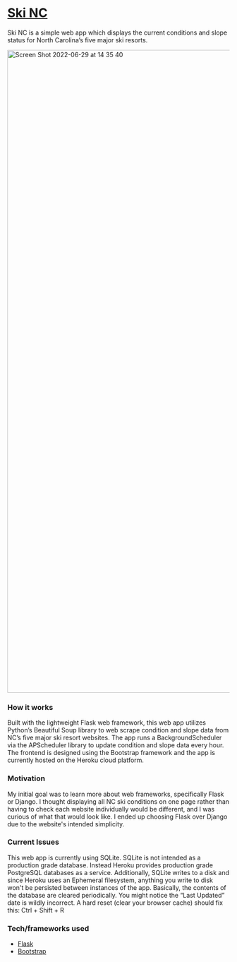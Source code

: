 # [Ski NC](https://skinc.herokuapp.com/)
Ski NC is a simple web app which displays the current conditions and slope status for North Carolina’s five major ski resorts.

<img width="1456" alt="Screen Shot 2022-06-29 at 14 35 40" src="https://user-images.githubusercontent.com/13583303/176534560-127e3a90-43f3-407b-9ab9-d4c1b9b68856.png">



### How it works

Built with the lightweight Flask web framework, this web app utilizes Python’s Beautiful Soup library to web scrape condition and slope data from NC’s five major ski resort websites. 
The app runs a BackgroundScheduler via the APScheduler library to update condition and slope data every hour. 
The frontend is designed using the Bootstrap framework and the app is currently hosted on the Heroku cloud platform. 

### Motivation

My initial goal was to learn more about web frameworks, specifically Flask or Django. 
I thought displaying all NC ski conditions on one page rather than having to check each website individually would be different, and I was curious of what that would look like. 
I ended up choosing Flask over Django due to the website's intended simplicity.

### Current Issues

This web app is currently using SQLite. SQLite is not intended as a production grade database. 
Instead Heroku provides production grade PostgreSQL databases as a service. 
Additionally, SQLite writes to a disk and since Heroku uses an Ephemeral filesystem, anything you write to disk won't be persisted between instances of the app. 
Basically, the contents of the database are cleared periodically. You might notice the “Last Updated” date is wildly incorrect. 
A hard reset (clear your browser cache) should fix this: Ctrl + Shift + R

### Tech/frameworks used

- [Flask](https://flask.palletsprojects.com/en/2.1.x/) 
- [Bootstrap](https://getbootstrap.com/)

